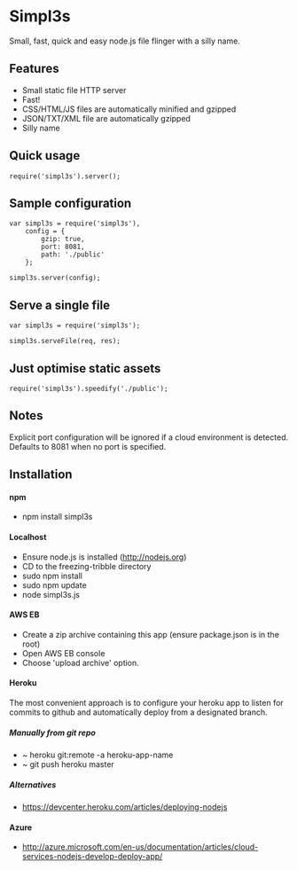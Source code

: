 # Simpl3s

Small, fast, quick and easy node.js file flinger with a silly name.

## Features
* Small static file HTTP server
* Fast!
* CSS/HTML/JS files are automatically minified and gzipped
* JSON/TXT/XML file are automatically gzipped
* Silly name

## Quick usage
    require('simpl3s').server();


## Sample configuration
    var simpl3s = require('simpl3s'),
        config = {
            gzip: true,
            port: 8081,
            path: './public'
        };

    simpl3s.server(config);


## Serve a single file
    var simpl3s = require('simpl3s');

    simpl3s.serveFile(req, res);


## Just optimise static assets

    require('simpl3s').speedify('./public');


## Notes
Explicit port configuration will be ignored if a cloud environment is detected. Defaults to 8081 when no port is specified.

## Installation

#### npm
* npm install simpl3s

#### Localhost
* Ensure node.js is installed (http://nodejs.org)
* CD to the freezing-tribble directory
* sudo npm install
* sudo npm update
* node simpl3s.js

#### AWS EB
* Create a zip archive containing this app (ensure package.json is in the root)
* Open AWS EB console
* Choose 'upload archive' option.

#### Heroku
The most convenient approach is to configure your heroku app to listen for commits to github and automatically deploy from a designated branch.

##### Manually from git repo
* ~ heroku git:remote -a heroku-app-name
* ~ git push heroku master

##### Alternatives
* https://devcenter.heroku.com/articles/deploying-nodejs

#### Azure
* http://azure.microsoft.com/en-us/documentation/articles/cloud-services-nodejs-develop-deploy-app/
